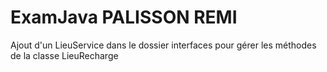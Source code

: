 # ExamJava PALISSON REMI

Ajout d'un LieuService dans le dossier interfaces pour gérer les méthodes de la classe LieuRecharge
